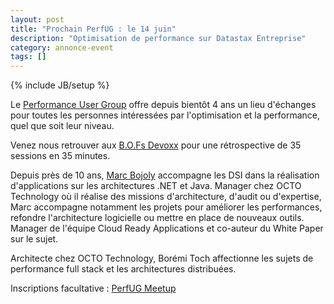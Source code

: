 ```yaml
---
layout: post
title: "Prochain PerfUG : le 14 juin"
description: "Optimisation de performance sur Datastax Entreprise"
category: annonce-event
tags: []
---
```

{% include JB/setup %}

Le [Performance User Group](http://perfug.github.io/) offre depuis bientôt 4 ans un lieu d'échanges pour toutes les personnes intéressées par l'optimisation et la performance, quel que soit leur niveau.

Venez nous retrouver aux [B.O.Fs Devoxx](https://cfp.devoxx.fr/2017/talks/bof) pour une rétrospective de 35 sessions en 35 minutes. 
<!-- more -->
Depuis près de 10 ans, [Marc Bojoly](https://twitter.com/mbojoly) accompagne les DSI dans la réalisation d'applications sur les architectures .NET et Java. Manager chez OCTO Technology où il réalise des missions d'architecture, d'audit ou d'expertise, Marc accompagne notamment les projets pour améliorer les performances, refondre l'architecture logicielle ou mettre en place de nouveaux outils. Manager de l'équipe Cloud Ready Applications et co-auteur du White Paper sur le sujet.

Architecte chez OCTO Technology, Borémi Toch affectionne les sujets de performance full stack et les architectures distribuées.

Inscriptions facultative : [PerfUG Meetup](https://www.meetup.com/fr-FR/PerfUG/events/238645187/)
